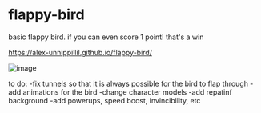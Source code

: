 # flappy-bird
basic flappy bird. if you can even score 1 point! that's a win

https://alex-unnippillil.github.io/flappy-bird/

 ![image](https://github.com/Alex-Unnippillil/flappy-bird/assets/24538548/fd714539-124e-4703-87a2-c4d82f7dcd59)


to do:
-fix tunnels so that it is always possible for the bird to flap through
-add animations for the bird
-change character models
-add repatinf background
-add powerups, speed boost, invincibility, etc
